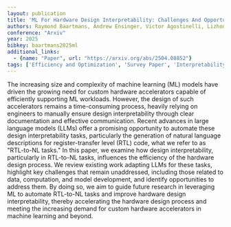 ```yaml
---
layout: publication
title: 'ML For Hardware Design Interpretability: Challenges And Opportunities'
authors: Raymond Baartmans, Andrew Ensinger, Victor Agostinelli, Lizhong Chen
conference: "Arxiv"
year: 2025
bibkey: baartmans2025ml
additional_links:
  - {name: "Paper", url: "https://arxiv.org/abs/2504.08852"}
tags: ['Efficiency and Optimization', 'Survey Paper', 'Interpretability and Explainability', 'RAG', 'Reinforcement Learning']
---
```

The increasing size and complexity of machine learning (ML) models have
driven the growing need for custom hardware accelerators capable of efficiently
supporting ML workloads. However, the design of such accelerators remains a
time-consuming process, heavily relying on engineers to manually ensure design
interpretability through clear documentation and effective communication.
Recent advances in large language models (LLMs) offer a promising opportunity
to automate these design interpretability tasks, particularly the generation of
natural language descriptions for register-transfer level (RTL) code, what we
refer to as "RTL-to-NL tasks." In this paper, we examine how design
interpretability, particularly in RTL-to-NL tasks, influences the efficiency of
the hardware design process. We review existing work adapting LLMs for these
tasks, highlight key challenges that remain unaddressed, including those
related to data, computation, and model development, and identify opportunities
to address them. By doing so, we aim to guide future research in leveraging ML
to automate RTL-to-NL tasks and improve hardware design interpretability,
thereby accelerating the hardware design process and meeting the increasing
demand for custom hardware accelerators in machine learning and beyond.

